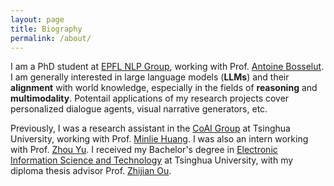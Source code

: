 ```yaml
---
layout: page
title: Biography
permalink: /about/
---
```

I am a PhD student at [EPFL NLP Group](https://nlp.epfl.ch/), working with Prof. [Antoine Bosselut](https://atcbosselut.github.io/). I am generally interested in large language models (**LLMs**) and their **alignment** with world knowledge, especially in the fields of **reasoning** and **multimodality**. Potentail applications of my research projects cover personalized dialogue agents, visual narrative generators, etc.

Previously, I was a research assistant in the [CoAI Group](http://coai.cs.tsinghua.edu.cn/) at Tsinghua University, working with Prof. [Minlie Huang](http://coai.cs.tsinghua.edu.cn/hml). I was also an intern working with Prof. [Zhou Yu](http://www.cs.columbia.edu/~zhouyu/). I received my Bachelor's degree in [Electronic Information Science and Technology](https://www.ee.tsinghua.edu.cn/en/) at Tsinghua University, with my diploma thesis advisor Prof. [Zhijian Ou](http://oa.ee.tsinghua.edu.cn/ouzhijian/).
